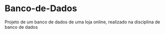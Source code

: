 # Banco-de-Dados

Projeto de um banco de dados de uma loja online, realizado na disciplina de banco de dados

